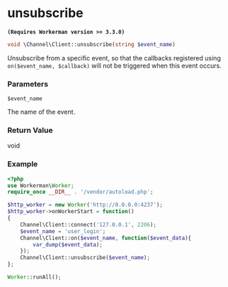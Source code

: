 # unsubscribe
**``` (Requires Workerman version >= 3.3.0) ```**

```php
void \Channel\Client::unsubscribe(string $event_name)
```
Unsubscribe from a specific event, so that the callbacks registered using ```on($event_name, $callback)``` will not be triggered when this event occurs.

### Parameters
 ``` $event_name ```

The name of the event.

### Return Value
void

### Example
```php
<?php
use Workerman\Worker;
require_once __DIR__ . '/vendor/autoload.php';

$http_worker = new Worker('http://0.0.0.0:4237');
$http_worker->onWorkerStart = function()
{
    Channel\Client::connect('127.0.0.1', 2206);
    $event_name = 'user_login';
    Channel\Client::on($event_name, function($event_data){
        var_dump($event_data);
    });
    Channel\Client::unsubscribe($event_name);
};

Worker::runAll();
```
